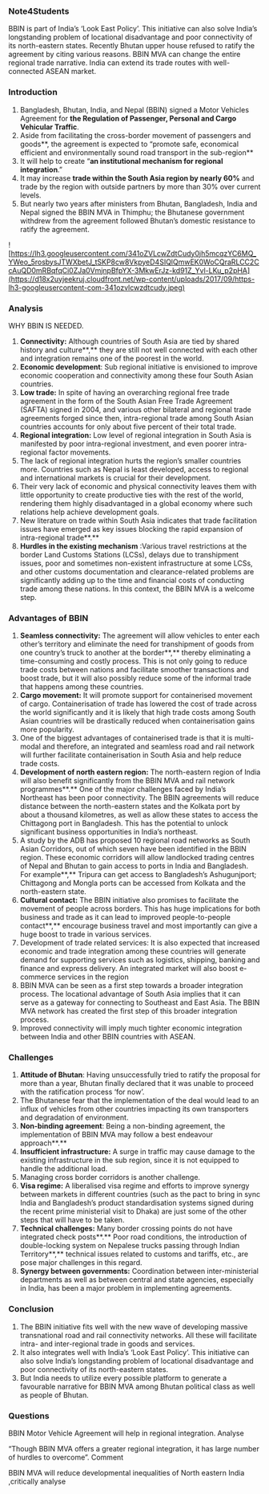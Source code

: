 ### Note4Students

BBIN is part of India’s ‘Look East Policy’. This initiative can also solve India’s longstanding problem of locational disadvantage and poor connectivity of its north-eastern states. Recently Bhutan upper house refused to ratify the agreement by citing various reasons. BBIN MVA can change the entire regional trade narrative. India can extend its trade routes with well-connected ASEAN market.

### Introduction

1.  Bangladesh, Bhutan, India, and Nepal (BBIN) signed a Motor Vehicles Agreement for **the Regulation of Passenger, Personal and Cargo Vehicular Traffic**.
2.  Aside from facilitating the cross-border movement of passengers and goods**, the agreement is expected to “promote safe, economical efficient and environmentally sound road transport in the sub-region**
3.  It will help to create “**an institutional mechanism for regional integration**.”
4.  It may increase **trade within the South Asia region by nearly 60%** and trade by the region with outside partners by more than 30% over current levels.
5.  But nearly two years after ministers from Bhutan, Bangladesh, India and Nepal signed the BBIN MVA in Thimphu; the Bhutanese government withdrew from the agreement followed Bhutan’s domestic resistance to ratify the agreement.

![https://lh3.googleusercontent.com/341oZVLcwZdtCudy0jh5mcqzYC6MQ_YWeo_5rosbysJTWXbetJ_tSKP8cw8VkpyeD4SIQlQmwEK0WoCQraRLCC2CcAuQD0mRBqfqCi0ZJa0VmjnpBfpYX-3MkwErJz-kd91Z_Yvl-LKu_p2pHA](https://d18x2uyjeekruj.cloudfront.net/wp-content/uploads/2017/09/https-lh3-googleusercontent-com-341ozvlcwzdtcudy.jpeg)

### Analysis

WHY BBIN IS NEEDED.

1.  **Connectivity:** Although countries of South Asia are tied by shared history and culture**,** they are still not well connected with each other and integration remains one of the poorest in the world.
2.  **Economic development**: Sub regional initiative is envisioned to improve economic cooperation and connectivity among these four South Asian countries.
3.  **Low trade:** In spite of having an overarching regional free trade agreement in the form of the South Asian Free Trade Agreement (SAFTA) signed in 2004, and various other bilateral and regional trade agreements forged since then, intra-regional trade among South Asian countries accounts for only about five percent of their total trade.
4.  **Regional integration:** Low level of regional integration in South Asia is manifested by poor intra-regional investment, and even poorer intra-regional factor movements.
5.  The lack of regional integration hurts the region’s smaller countries more. Countries such as Nepal is least developed, access to regional and international markets is crucial for their development.
6.  Their very lack of economic and physical connectivity leaves them with little opportunity to create productive ties with the rest of the world, rendering them highly disadvantaged in a global economy where such relations help achieve development goals.
7.  New literature on trade within South Asia indicates that trade facilitation issues have emerged as key issues blocking the rapid expansion of intra-regional trade**.**
8.  **Hurdles in the existing mechanism** :Various travel restrictions at the border Land Customs Stations (LCSs), delays due to transhipment issues, poor and sometimes non-existent infrastructure at some LCSs, and other customs documentation and clearance-related problems are significantly adding up to the time and financial costs of conducting trade among these nations. In this context, the BBIN MVA is a welcome step.

### Advantages of BBIN

1.  **Seamless connectivity:** The agreement will allow vehicles to enter each other’s territory and eliminate the need for transhipment of goods from one country’s truck to another at the border**,** thereby eliminating a time-consuming and costly process. This is not only going to reduce trade costs between nations and facilitate smoother transactions and boost trade, but it will also possibly reduce some of the informal trade that happens among these countries.
2.  **Cargo movement:** It will promote support for containerised movement of cargo. Containerisation of trade has lowered the cost of trade across the world significantly and it is likely that high trade costs among South Asian countries will be drastically reduced when containerisation gains more popularity.
3.  One of the biggest advantages of containerised trade is that it is multi-modal and therefore, an integrated and seamless road and rail network will further facilitate containerisation in South Asia and help reduce trade costs.
4.  **Development of north eastern region:** The north-eastern region of India will also benefit significantly from the BBIN MVA and rail network programmes**.** One of the major challenges faced by India’s Northeast has been poor connectivity. The BBIN agreements will reduce distance between the north-eastern states and the Kolkata port by about a thousand kilometres, as well as allow these states to access the Chittagong port in Bangladesh. This has the potential to unlock significant business opportunities in India’s northeast.
5.  A study by the ADB has proposed 10 regional road networks as South Asian Corridors, out of which seven have been identified in the BBIN region. These economic corridors will allow landlocked trading centres of Nepal and Bhutan to gain access to ports in India and Bangladesh. For example**,** Tripura can get access to Bangladesh’s Ashugunjport; Chittagong and Mongla ports can be accessed from Kolkata and the north-eastern state.
6.  **Cultural contact:** The BBIN initiative also promises to facilitate the movement of people across borders. This has huge implications for both business and trade as it can lead to improved people-to-people contact**,** encourage business travel and most importantly can give a huge boost to trade in various services.
7.  Development of trade related services: It is also expected that increased economic and trade integration among these countries will generate demand for supporting services such as logistics, shipping, banking and finance and express delivery. An integrated market will also boost e-commerce services in the region
8.  BBIN MVA can be seen as a first step towards a broader integration process. The locational advantage of South Asia implies that it can serve as a gateway for connecting to Southeast and East Asia. The BBIN MVA network has created the first step of this broader integration process.
9.  Improved connectivity will imply much tighter economic integration between India and other BBIN countries with ASEAN.

### Challenges

1.  **Attitude of Bhutan**: Having unsuccessfully tried to ratify the proposal for more than a year, Bhutan finally declared that it was unable to proceed with the ratification process ‘for now’.
2.  The Bhutanese fear that the implementation of the deal would lead to an influx of vehicles from other countries impacting its own transporters and degradation of environment.
3.  **Non-binding agreement**: Being a non-binding agreement, the implementation of BBIN MVA may follow a best endeavour approach**.**
4.  **Insufficient infrastructure:** A surge in traffic may cause damage to the existing infrastructure in the sub region, since it is not equipped to handle the additional load.
5.  Managing cross border corridors is another challenge.
6.  **Visa regime:** A liberalised visa regime and efforts to improve synergy between markets in different countries (such as the pact to bring in sync India and Bangladesh’s product standardisation systems signed during the recent prime ministerial visit to Dhaka) are just some of the other steps that will have to be taken.
7.  **Technical challenges:** Many border crossing points do not have integrated check posts**.** Poor road conditions, the introduction of double-locking system on Nepalese trucks passing through Indian Territory**,** technical issues related to customs and tariffs, etc., are pose major challenges in this regard.
8.  **Synergy between governments:** Coordination between inter-ministerial departments as well as between central and state agencies, especially in India, has been a major problem in implementing agreements.

### Conclusion

1.  The BBIN initiative fits well with the new wave of developing massive transnational road and rail connectivity networks. All these will facilitate intra- and inter-regional trade in goods and services.
2.  It also integrates well with India’s ‘Look East Policy’. This initiative can also solve India’s longstanding problem of locational disadvantage and poor connectivity of its north-eastern states.
3.  But India needs to utilize every possible platform to generate a favourable narrative for BBIN MVA among Bhutan political class as well as people of Bhutan.

### Questions

BBIN Motor Vehicle Agreement will help in regional integration. Analyse

“Though BBIN MVA offers a greater regional integration, it has large number of hurdles to overcome”. Comment

BBIN MVA will reduce developmental inequalities of North eastern India ,critically analyse